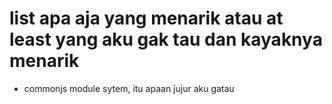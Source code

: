 # list apa aja yang menarik atau at least yang aku gak tau dan kayaknya menarik 

- commonjs module sytem, itu apaan jujur aku gatau
